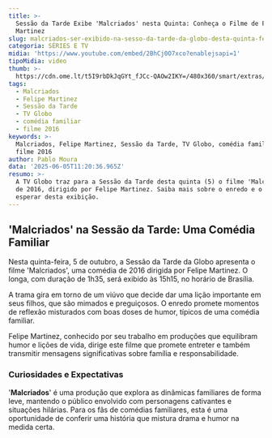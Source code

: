 ```yaml
---
title: >-
  Sessão da Tarde Exibe 'Malcriados' nesta Quinta: Conheça o Filme de Felipe
  Martinez
slug: malcriados-ser-exibido-na-sesso-da-tarde-da-globo-desta-quinta-feira
categoria: SÉRIES E TV
midia: 'https://www.youtube.com/embed/2BhCj0O7xco?enablejsapi=1'
tipoMidia: video
thumb: >-
  https://cdn.ome.lt/t5I9rbDkJqGYt_fJCc-QAOw2IKY=/480x360/smart/extras/conteudos/malcriados_nqEmOg9.jpg
tags:
  - Malcriados
  - Felipe Martinez
  - Sessão da Tarde
  - TV Globo
  - comédia familiar
  - filme 2016
keywords: >-
  Malcriados, Felipe Martinez, Sessão da Tarde, TV Globo, comédia familiar,
  filme 2016
author: Pablo Moura
data: '2025-06-05T11:20:36.965Z'
resumo: >-
  A TV Globo traz para a Sessão da Tarde desta quinta (5) o filme 'Malcriados',
  de 2016, dirigido por Felipe Martinez. Saiba mais sobre o enredo e o que
  esperar desta exibição.
---
```


## 'Malcriados' na Sessão da Tarde: Uma Comédia Familiar

Nesta quinta-feira, 5 de outubro, a Sessão da Tarde da Globo apresenta o filme 'Malcriados', uma comédia de 2016 dirigida por Felipe Martinez. O longa, com duração de 1h35, será exibido às 15h15, no horário de Brasília.

A trama gira em torno de um viúvo que decide dar uma lição importante em seus filhos, que são mimados e preguiçosos. O enredo promete momentos de reflexão misturados com boas doses de humor, típicos de uma comédia familiar.

Felipe Martinez, conhecido por seu trabalho em produções que equilibram humor e lições de vida, dirige este filme que promete entreter e também transmitir mensagens significativas sobre família e responsabilidade.

### Curiosidades e Expectativas

'**Malcriados**' é uma produção que explora as dinâmicas familiares de forma leve, mantendo o público envolvido com personagens cativantes e situações hilárias. Para os fãs de comédias familiares, esta é uma oportunidade de conferir uma história que mistura drama e humor na medida certa.
